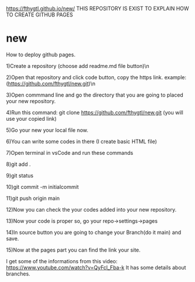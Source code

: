 https://fthygtl.github.io/new/
THIS REPOSITORY IS EXIST TO EXPLAIN HOW TO CREATE GITHUB PAGES

# new
How to deploy github pages.

1)Create a repository (choose add readme.md file button)\n 

2)Open that repository and click code button, copy the https link. example:(https://github.com/fthygtl/new.git)\n

3)Open commmand line and go the directory that you are going to placed your new repository.

4)Run this command: git clone https://github.com/fthygtl/new.git  (you will use your copied link)

5)Go your new your local file now.

6)You can write some codes in there (I create basic HTML file)

7)Open terminal in vsCode and run these commands

8)git add .

9)git status

10)git commit -m initialcommit

11)git push origin main

12)Now you can check the your codes added into your new repository.

13)Now your code is proper so, go your repo->settings->pages

14)In source button you are going to change your Branch(do it main) and save.

15)Now at the pages part you can find the link your site.


I get some of the informations from this video: https://www.youtube.com/watch?v=QyFcl_Fba-k
It has some details about branches.
